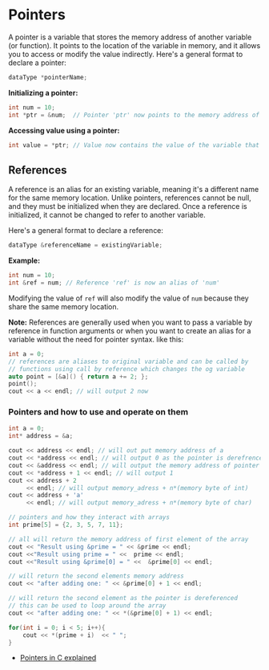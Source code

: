 # Pointers

A pointer is a variable that stores the memory address of another variable (or function). It points to the location of the variable in memory, and it allows you to access or modify the value indirectly. Here's a general format to declare a pointer:

```cpp
dataType *pointerName;
```

**Initializing a pointer:**

```cpp
int num = 10;
int *ptr = &num;  // Pointer 'ptr' now points to the memory address of 'num'
```

**Accessing value using a pointer:**

```cpp
int value = *ptr; // Value now contains the value of the variable that 'ptr' points to (i.e., 10)
```

## References

A reference is an alias for an existing variable, meaning it's a different name for the same memory location. Unlike pointers, references cannot be null, and they must be initialized when they are declared. Once a reference is initialized, it cannot be changed to refer to another variable.

Here's a general format to declare a reference:

```cpp
dataType &referenceName = existingVariable;
```

**Example:**

```cpp
int num = 10;
int &ref = num; // Reference 'ref' is now an alias of 'num'
```

Modifying the value of `ref` will also modify the value of `num` because they share the same memory location.

**Note:** References are generally used when you want to pass a variable by reference in function arguments or when you want to create an alias for a variable without the need for pointer syntax.
like this:

```cpp
int a = 0;
// references are aliases to original variable and can be called by
// functions using call by reference which changes the og variable
auto point = [&a]() { return a += 2; };
point();
cout << a << endl; // will output 2 now
```

### Pointers and how to use and operate on them

```cpp
int a = 0;
int* address = &a;

cout << address << endl; // will out put memory address of a
cout << *address << endl; // will output 0 as the pointer is derefrenced
cout << &address << endl; // will output the memory address of pointer
cout << *address + 1 << endl; // will output 1
cout << address + 2
     << endl; // will output memory_adress + n*(memory byte of int)
cout << address + 'a'
     << endl; // will output memory_adress + n*(memory byte of char)

// pointers and how they interact with arrays
int prime[5] = {2, 3, 5, 7, 11};

// all will return the memory address of first element of the array
cout << "Result using &prime = " << &prime << endl;
cout <<"Result using prime = " <<  prime << endl;
cout <<"Result using &prime[0] = " <<  &prime[0] << endl;

// will return the second elements memory address
cout << "after adding one: " << &prime[0] + 1 << endl;

// will return the second element as the pointer is dereferenced
// this can be used to loop around the array
cout << "after adding one: " << *(&prime[0] + 1) << endl;

for(int i = 0; i < 5; i++){
    cout << *(prime + i)  << " ";
}
```

- [Pointers in C explained](https://www.freecodecamp.org/news/pointers-in-c-are-not-as-difficult-as-you-think/)
